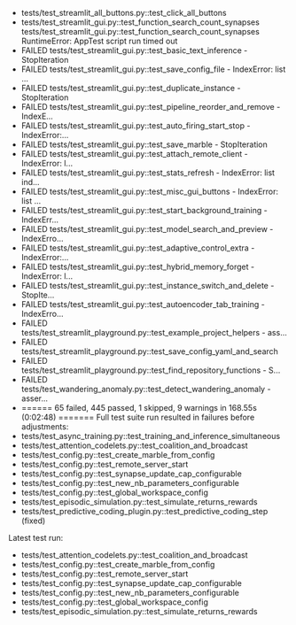- tests/test_streamlit_all_buttons.py::test_click_all_buttons
- tests/test_streamlit_gui.py::test_function_search_count_synapses
tests/test_streamlit_gui.py::test_function_search_count_synapses RuntimeError: AppTest script run timed out
- FAILED tests/test_streamlit_gui.py::test_basic_text_inference - StopIteration
- FAILED tests/test_streamlit_gui.py::test_save_config_file - IndexError: list ...
- FAILED tests/test_streamlit_gui.py::test_duplicate_instance - StopIteration
- FAILED tests/test_streamlit_gui.py::test_pipeline_reorder_and_remove - IndexE...
- FAILED tests/test_streamlit_gui.py::test_auto_firing_start_stop - IndexError:...
- FAILED tests/test_streamlit_gui.py::test_save_marble - StopIteration
- FAILED tests/test_streamlit_gui.py::test_attach_remote_client - IndexError: l...
- FAILED tests/test_streamlit_gui.py::test_stats_refresh - IndexError: list ind...
- FAILED tests/test_streamlit_gui.py::test_misc_gui_buttons - IndexError: list ...
- FAILED tests/test_streamlit_gui.py::test_start_background_training - IndexErr...
- FAILED tests/test_streamlit_gui.py::test_model_search_and_preview - IndexErro...
- FAILED tests/test_streamlit_gui.py::test_adaptive_control_extra - IndexError:...
- FAILED tests/test_streamlit_gui.py::test_hybrid_memory_forget - IndexError: l...
- FAILED tests/test_streamlit_gui.py::test_instance_switch_and_delete - StopIte...
- FAILED tests/test_streamlit_gui.py::test_autoencoder_tab_training - IndexErro...
- FAILED tests/test_streamlit_playground.py::test_example_project_helpers - ass...
- FAILED tests/test_streamlit_playground.py::test_save_config_yaml_and_search
- FAILED tests/test_streamlit_playground.py::test_find_repository_functions - S...
- FAILED tests/test_wandering_anomaly.py::test_detect_wandering_anomaly - asser...
- ====== 65 failed, 445 passed, 1 skipped, 9 warnings in 168.55s (0:02:48) =======
Full test suite run resulted in failures before adjustments:
- tests/test_async_training.py::test_training_and_inference_simultaneous
- tests/test_attention_codelets.py::test_coalition_and_broadcast
- tests/test_config.py::test_create_marble_from_config
- tests/test_config.py::test_remote_server_start
- tests/test_config.py::test_synapse_update_cap_configurable
- tests/test_config.py::test_new_nb_parameters_configurable
- tests/test_config.py::test_global_workspace_config
- tests/test_episodic_simulation.py::test_simulate_returns_rewards
- tests/test_predictive_coding_plugin.py::test_predictive_coding_step (fixed)

Latest test run:
- tests/test_attention_codelets.py::test_coalition_and_broadcast
- tests/test_config.py::test_create_marble_from_config
- tests/test_config.py::test_remote_server_start
- tests/test_config.py::test_synapse_update_cap_configurable
- tests/test_config.py::test_new_nb_parameters_configurable
- tests/test_config.py::test_global_workspace_config
- tests/test_episodic_simulation.py::test_simulate_returns_rewards
